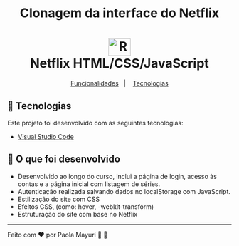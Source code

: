 <h1 align="center">Clonagem da interface do Netflix</h1>

<h1 align="center">
    <img alt="React logo" width="50px" height="40px" src="https://github.com/luizpaulogroup/html-netflix/blob/master/assets/netflix.png" />
    <br>
    Netflix HTML/CSS/JavaScript
</h1>

<p align="center">
  <a href="#pencil-What-was-passed-on">Funcionalidades</a>&nbsp;&nbsp;&nbsp;|&nbsp;&nbsp;&nbsp;
  <a href="#rocket-technologies">Tecnologias</a>
</p>

## :rocket: Tecnologias

Este projeto foi desenvolvido com as seguintes tecnologias:

- [Visual Studio Code](https://code.visualstudio.com/)

## :pencil: O que foi desenvolvido

- Desenvolvido ao longo do curso, inclui a página de login, acesso às contas e a página inicial com listagem de séries.
- Autenticação realizada salvando dados no localStorage com JavaScript.
- Estilização do site com CSS
- Efeitos CSS, (como: hover, -webkit-transform)
- Estruturação do site com base no Netflix 

---

Feito com ♥ por Paola Mayuri 👋 :wave: 
